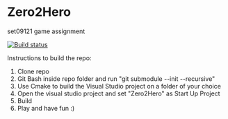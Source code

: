 # Zero2Hero
set09121 game assignment

[![Build status](https://ci.appveyor.com/api/projects/status/8m0ihcqc4gt90siw?svg=true)](https://ci.appveyor.com/project/T-Bone-Willson/zero2hero)

Instructions to build the repo:
1. Clone repo
2. Git Bash inside repo folder and run "git submodule --init --recursive"
3. Use Cmake to build the Visual Studio project on a folder of your choice
4. Open the visual studio project and set "Zero2Hero" as Start Up Project
5. Build
6. Play and have fun :)
